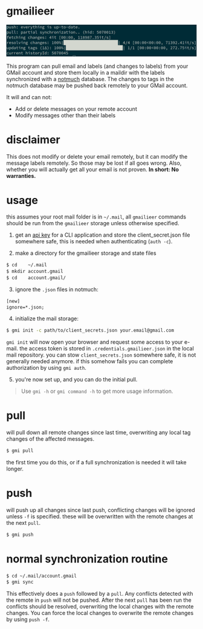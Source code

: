 # gmailieer

<img src="doc/demo.png">

This program can pull email and labels (and changes to labels) from your GMail
account and store them locally in a maildir with the labels synchronized with a
[notmuch](https://notmuchmail.org/) database. The changes to tags in the
notmuch database may be pushed back remotely to your GMail account.

It will and can not:
* Add or delete messages on your remote account
* Modify messages other than their labels

# disclaimer

This does not modify or delete your email remotely, but it can modify the
message labels remotely. So those may be lost if all goes wrong. Also, whether
you will actually get all your email is not proven. **In short: No
warranties.**

# usage

this assumes your root mail folder is in `~/.mail`, all `gmailieer` commands
should be run from the `gmailieer` storage unless otherwise specified.

1. get an [api key](https://console.developers.google.com/flows/enableapi?apiid=gmail) for a CLI application and store the client_secret.json file
   somewhere safe, this is needed when authenticating (`auth -c`).

2. make a directory for the gmailieer storage and state files

```sh
$ cd    ~/.mail
$ mkdir account.gmail
$ cd    account.gmail/
```

3. ignore the `.json` files in notmuch:

```
[new]
ignore=*.json;
```

4. initialize the mail storage:

```sh
$ gmi init -c path/to/client_secrets.json your.email@gmail.com
```

`gmi init` will now open your browser and request some access to your e-mail. the access token is stored in `.credentials.gmailieer.json` in the local mail repository. you can stow `client_secrets.json` somewhere safe, it is not generally needed anymore. if this somehow fails you can complete authorization by using `gmi auth`.

5. you're now set up, and you can do the initial pull.

> Use `gmi -h` or `gmi command -h` to get more usage information.

# pull

will pull down all remote changes since last time, overwriting any local tag
changes of the affected messages.

```sh
$ gmi pull
```

the first time you do this, or if a full synchronization is needed it will take longer.

# push

will push up all changes since last push, conflicting changes will be ignored
unless `-f` is specified. these will be overwritten with the remote changes at
the next `pull`.

```sh
$ gmi push
```

# normal synchronization routine

```sh
$ cd ~/.mail/account.gmail
$ gmi sync
```

This effectively does a `push` followed by a `pull`. Any conflicts detected
with the remote in `push` will not be pushed. After the next `pull` has been
run the conflicts should be resolved, overwriting the local changes with the
remote changes. You can force the local changes to overwrite the remote changes
by using `push -f`.

